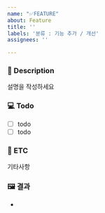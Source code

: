```yaml
---
name: "✅FEATURE"
about: Feature
title: ''
labels: '분류 : 기능 추가 / 개선'
assignees: ''

---
```


### 📝 Description
설명을 작성하세요

### 💻 Todo
- [ ] todo
- [ ] todo

### 💽 ETC
기타사항

### 🖼 결과
-
